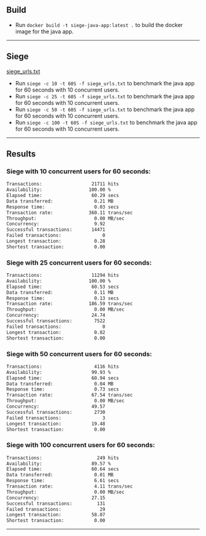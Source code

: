 ## Build

- Run `docker build -t siege-java-app:latest .` to build the docker image for the java app.

---

## Siege

[siege_urls.txt](siege_urls.txt)

- Run `siege -c 10 -t 60S -f siege_urls.txt` to benchmark the java app for 60 seconds with 10 concurrent users.
- Run `siege -c 25 -t 60S -f siege_urls.txt` to benchmark the java app for 60 seconds with 10 concurrent users.
- Run `siege -c 50 -t 60S -f siege_urls.txt` to benchmark the java app for 60 seconds with 10 concurrent users.
- Run `siege -c 100 -t 60S -f siege_urls.txt` to benchmark the java app for 60 seconds with 10 concurrent users.

---

## Results

### Siege with 10 concurrent users for 60 seconds:

```bash
Transactions:                  21711 hits
Availability:                 100.00 %
Elapsed time:                  60.29 secs
Data transferred:               0.21 MB
Response time:                  0.03 secs
Transaction rate:             360.11 trans/sec
Throughput:                     0.00 MB/sec
Concurrency:                    9.92
Successful transactions:       14471
Failed transactions:               0
Longest transaction:            0.28
Shortest transaction:           0.00
```

### Siege with 25 concurrent users for 60 seconds:

```bash
Transactions:                  11294 hits
Availability:                 100.00 %
Elapsed time:                  60.53 secs
Data transferred:               0.11 MB
Response time:                  0.13 secs
Transaction rate:             186.59 trans/sec
Throughput:                     0.00 MB/sec
Concurrency:                   24.74
Successful transactions:        7522
Failed transactions:               0
Longest transaction:            0.82
Shortest transaction:           0.00
```

### Siege with 50 concurrent users for 60 seconds:

```bash
Transactions:                   4116 hits
Availability:                  99.93 %
Elapsed time:                  60.94 secs
Data transferred:               0.04 MB
Response time:                  0.73 secs
Transaction rate:              67.54 trans/sec
Throughput:                     0.00 MB/sec
Concurrency:                   49.57
Successful transactions:        2730
Failed transactions:               3
Longest transaction:           19.48
Shortest transaction:           0.00
```

### Siege with 100 concurrent users for 60 seconds:

```bash
Transactions:                    249 hits
Availability:                  89.57 %
Elapsed time:                  60.64 secs
Data transferred:               0.01 MB
Response time:                  6.61 secs
Transaction rate:               4.11 trans/sec
Throughput:                     0.00 MB/sec
Concurrency:                   27.15
Successful transactions:         131
Failed transactions:              29
Longest transaction:           58.07
Shortest transaction:           0.00
```

---
